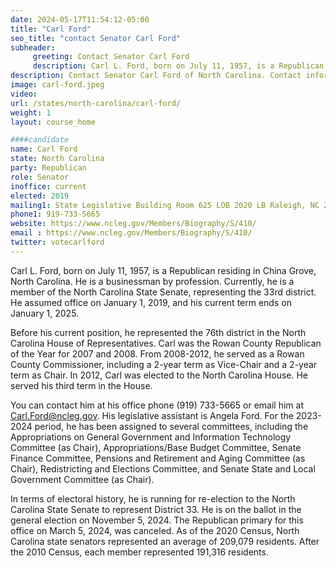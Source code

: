 ```yaml
---
date: 2024-05-17T11:54:12-05:00
title: "Carl Ford"
seo_title: "contact Senator Carl Ford"
subheader:
     greeting: Contact Senator Carl Ford
     description: Carl L. Ford, born on July 11, 1957, is a Republican residing in China Grove, North Carolina. He is a member of the North Carolina State Senate, representing the 33rd district. He assumed office on January 1, 2019, and his current term ends on January 1, 2025.
description: Contact Senator Carl Ford of North Carolina. Contact information for Carl Ford includes email address, phone number, and mailing address.
image: carl-ford.jpeg
video:
url: /states/north-carolina/carl-ford/
weight: 1
layout: course_home

####candidate
name: Carl Ford
state: North Carolina
party: Republican
role: Senator
inoffice: current
elected: 2019
mailing1: State Legislative Building Room 625 LOB 2020 LB Raleigh, NC 27603-2808
phone1: 919-733-5665
website: https://www.ncleg.gov/Members/Biography/S/410/
email : https://www.ncleg.gov/Members/Biography/S/410/
twitter: votecarlford
---
```

Carl L. Ford, born on July 11, 1957, is a Republican residing in China Grove, North Carolina. He is a businessman by profession. Currently, he is a member of the North Carolina State Senate, representing the 33rd district. He assumed office on January 1, 2019, and his current term ends on January 1, 2025.

Before his current position, he represented the 76th district in the North Carolina House of Representatives. Carl was the Rowan County Republican of the Year for 2007 and 2008. From 2008-2012, he served as a Rowan County Commissioner, including a 2-year term as Vice-Chair and a 2-year term as Chair. In 2012, Carl was elected to the North Carolina House. He served his third term in the House.

You can contact him at his office phone (919) 733-5665 or email him at Carl.Ford@ncleg.gov. His legislative assistant is Angela Ford. For the 2023-2024 period, he has been assigned to several committees, including the Appropriations on General Government and Information Technology Committee (as Chair), Appropriations/Base Budget Committee, Senate Finance Committee, Pensions and Retirement and Aging Committee (as Chair), Redistricting and Elections Committee, and Senate State and Local Government Committee (as Chair).

In terms of electoral history, he is running for re-election to the North Carolina State Senate to represent District 33. He is on the ballot in the general election on November 5, 2024. The Republican primary for this office on March 5, 2024, was canceled. As of the 2020 Census, North Carolina state senators represented an average of 209,079 residents. After the 2010 Census, each member represented 191,316 residents.

